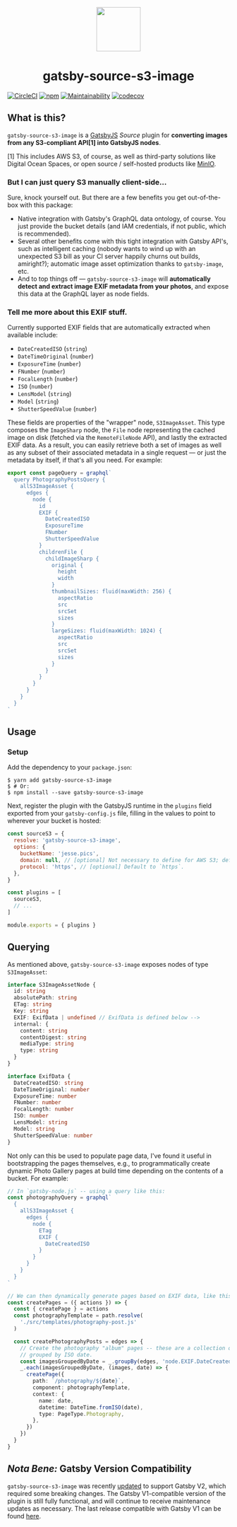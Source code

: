 <p align="center">
  <a href="https://gatsbyjs.org">
    <img src="./assets/logo.svg" width="100" />
  </a>
</p>
<h1 align="center">
  gatsby-source-s3-image
</h1>

[![CircleCI][circleci-badge]][circleci-link] [![npm][npm-badge]][npm-link]
[![Maintainability][codeclimate]][codeclimate 2]
[![codecov][codecov]][codecov 2]

## What is this?

`gatsby-source-s3-image` is a [GatsbyJS][github] _Source_ plugin for
**converting images from any S3-compliant API[1] into GatsbyJS nodes**.

[1] This includes AWS S3, of course, as well as third-party solutions like
Digital Ocean Spaces, or open source / self-hosted products like [MinIO][min].

### But I can just query S3 manually client-side...

Sure, knock yourself out. But there are a few benefits you get out-of-the-box
with this package:

- Native integration with Gatsby's GraphQL data ontology, of course. You just
  provide the bucket details (and IAM credentials, if not public, which is
  recommended).
- Several other benefits come with this tight integration with Gatsby API's,
  such as intelligent caching (nobody wants to wind up with an unexpected S3
  bill as your CI server happily churns out builds, amiright?); automatic image
  asset optimization thanks to `gatsby-image`, etc.
- And to top things off — `gatsby-source-s3-image` will **automatically detect
  and extract image EXIF metadata from your photos**, and expose this data at
  the GraphQL layer as node fields.

### Tell me more about this EXIF stuff.

Currently supported EXIF fields that are automatically extracted when available
include:

- `DateCreatedISO` (`string`)
- `DateTimeOriginal` (`number`)
- `ExposureTime` (`number`)
- `FNumber` (`number`)
- `FocalLength` (`number`)
- `ISO` (`number`)
- `LensModel` (`string`)
- `Model` (`string`)
- `ShutterSpeedValue` (`number`)

These fields are properties of the "wrapper" node, `S3ImageAsset`. This type
composes the `ImageSharp` node, the `File` node representing the cached image on
disk (fetched via the `RemoteFileNode` API), and lastly the extracted EXIF data.
As a result, you can easily retrieve both a set of images as well as any subset
of their associated metadata in a single request — or just the metadata by
itself, if that's all you need. For example:

```js
export const pageQuery = graphql`
  query PhotographyPostsQuery {
    allS3ImageAsset {
      edges {
        node {
          id
          EXIF {
            DateCreatedISO
            ExposureTime
            FNumber
            ShutterSpeedValue
          }
          childrenFile {
            childImageSharp {
              original {
                height
                width
              }
              thumbnailSizes: fluid(maxWidth: 256) {
                aspectRatio
                src
                srcSet
                sizes
              }
              largeSizes: fluid(maxWidth: 1024) {
                aspectRatio
                src
                srcSet
                sizes
              }
            }
          }
        }
      }
    }
  }
`
```

## Usage

### Setup

Add the dependency to your `package.json`:

```shell
$ yarn add gatsby-source-s3-image
$ # Or:
$ npm install --save gatsby-source-s3-image
```

Next, register the plugin with the GatsbyJS runtime in the `plugins` field
exported from your `gatsby-config.js` file, filling in the values to point to
wherever your bucket is hosted:

```js
const sourceS3 = {
  resolve: 'gatsby-source-s3-image',
  options: {
    bucketName: 'jesse.pics',
    domain: null, // [optional] Not necessary to define for AWS S3; defaults to `s3.amazonaws.com`
    protocol: 'https', // [optional] Default to `https`.
  },
}

const plugins = [
  sourceS3,
  // ...
]

module.exports = { plugins }
```

## Querying

As mentioned above, `gatsby-source-s3-image` exposes nodes of type
`S3ImageAsset`:

```typescript
interface S3ImageAssetNode {
  id: string
  absolutePath: string
  ETag: string
  Key: string
  EXIF: ExifData | undefined // ExifData is defined below -->
  internal: {
    content: string
    contentDigest: string
    mediaType: string
    type: string
  }
}

interface ExifData {
  DateCreatedISO: string
  DateTimeOriginal: number
  ExposureTime: number
  FNumber: number
  FocalLength: number
  ISO: number
  LensModel: string
  Model: string
  ShutterSpeedValue: number
}
```

Not only can this be used to populate page data, I've found it useful in
bootstrapping the pages themselves, e.g., to programmatically create dynamic
Photo Gallery pages at build time depending on the contents of a bucket. For
example:

```typescript
// In `gatsby-node.js` -- using a query like this:
const photographyQuery = graphql`
  {
    allS3ImageAsset {
      edges {
        node {
          ETag
          EXIF {
            DateCreatedISO
          }
        }
      }
    }
  }
`

// We can then dynamically generate pages based on EXIF data, like this:
const createPages = ({ actions }) => {
  const { createPage } = actions
  const photographyTemplate = path.resolve(
    './src/templates/photography-post.js'
  )

  const createPhotographyPosts = edges => {
    // Create the photography "album" pages -- these are a collection of photos
    // grouped by ISO date.
    const imagesGroupedByDate = _.groupBy(edges, 'node.EXIF.DateCreatedISO')
    _.each(imagesGroupedByDate, (images, date) => {
      createPage({
        path: `/photography/${date}`,
        component: photographyTemplate,
        context: {
          name: date,
          datetime: DateTime.fromISO(date),
          type: PageType.Photography,
        },
      })
    })
  }
}
```

## _Nota Bene:_ Gatsby Version Compatibility

`gatsby-source-s3-image` was recently [updated][github 2] to support Gatsby V2,
which required some breaking changes. The Gatsby V1-compatible version of the
plugin is still fully functional, and will continue to receive maintenance
updates as necessary. The last release compatible with Gatsby V1 can be found
[here][github 3].

[circleci-badge]: https://circleci.com/gh/jessestuart/gatsby-source-s3-image.svg?style=shield
[circleci-link]: https://circleci.com/gh/jessestuart/gatsby-source-s3-image
[codeclimate]: https://api.codeclimate.com/v1/badges/4488634e45e84d3cbdbe/maintainability
[codeclimate 2]: https://codeclimate.com/github/jessestuart/gatsby-source-s3-image/maintainability
[codecov]: https://codecov.io/gh/jessestuart/gatsby-source-s3-image/branch/master/graph/badge.svg
[codecov 2]: https://codecov.io/gh/jessestuart/gatsby-source-s3-image
[github]: https://github.com/gatsbyjs/gatsby
[github 2]: https://github.com/jessestuart/gatsby-source-s3-image/pull/238
[github 3]: https://github.com/jessestuart/gatsby-source-s3-image/releases/tag/v0.2.133
[min]: https://min.io
[npm-badge]: https://img.shields.io/npm/v/gatsby-source-s3-image.svg
[npm-link]: https://www.npmjs.com/package/gatsby-source-s3-image
